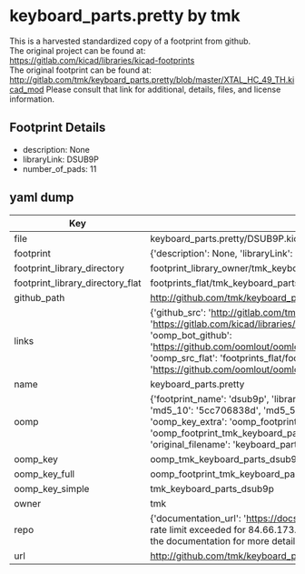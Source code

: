 # keyboard_parts.pretty by tmk  
This is a harvested standardized copy of a footprint from github.  
The original project can be found at:  
https://gitlab.com/kicad/libraries/kicad-footprints  
The original footprint can be found at:
http://gitlab.com/tmk/keyboard_parts.pretty/blob/master/XTAL_HC_49_TH.kicad_mod
Please consult that link for additional, details, files, and license information.  
## Footprint Details
* description: None  
* libraryLink: DSUB9P  
* number_of_pads: 11  
## yaml dump  
| Key | Value |  
| --- | --- |  
| file | keyboard_parts.pretty/DSUB9P.kicad_mod |  
| footprint | {'description': None, 'libraryLink': 'DSUB9P', 'number_of_pads': 11} |  
| footprint_library_directory | footprint_library_owner/tmk_keyboard_parts.pretty |  
| footprint_library_directory_flat | footprints_flat/tmk_keyboard_parts_dsub9p/working |  
| github_path | http://github.com/tmk/keyboard_parts.pretty/blob/master/DSUB9P.kicad_mod |  
| links | {'github_src': 'http://gitlab.com/tmk/keyboard_parts.pretty/blob/master/XTAL_HC_49_TH.kicad_mod', 'github_src_repo': 'https://gitlab.com/kicad/libraries/kicad-footprints', 'oomp_bot': 'footprints/tmk_keyboard_parts_dsub9p/working', 'oomp_bot_github': 'https://github.com/oomlout/oomlout_oomp_footprint_bot/tree/main/footprints/tmk_keyboard_parts_dsub9p/working', 'oomp_src_flat': 'footprints_flat/footprints_flat/tmk_keyboard_parts_dsub9p/working', 'oomp_src_flat_github': 'https://github.com/oomlout/oomlout_oomp_footprint_src/tree/main/footprints_flat/tmk_keyboard_parts_dsub9p/working'} |  
| name | keyboard_parts.pretty |  
| oomp | {'footprint_name': 'dsub9p', 'library_name': 'keyboard_parts', 'md5': '5cc706838d24338d0b4c4480165bf533', 'md5_10': '5cc706838d', 'md5_5': '5cc70', 'md5_6': '5cc706', 'oomp_key': 'oomp_tmk_keyboard_parts_dsub9p', 'oomp_key_extra': 'oomp_footprint_tmk_keyboard_parts_dsub9p', 'oomp_key_full': 'oomp_footprint_tmk_keyboard_parts_dsub9p_5cc706', 'oomp_key_simple': 'tmk_keyboard_parts_dsub9p', 'original_filename': 'keyboard_parts.pretty/DSUB9P.kicad_mod', 'owner_name': 'tmk'} |  
| oomp_key | oomp_tmk_keyboard_parts_dsub9p |  
| oomp_key_full | oomp_footprint_tmk_keyboard_parts_dsub9p |  
| oomp_key_simple | tmk_keyboard_parts_dsub9p |  
| owner | tmk |  
| repo | {'documentation_url': 'https://docs.github.com/rest/overview/resources-in-the-rest-api#rate-limiting', 'message': "API rate limit exceeded for 84.66.173.59. (But here's the good news: Authenticated requests get a higher rate limit. Check out the documentation for more details.)"} |  
| url | http://github.com/tmk/keyboard_parts.pretty |  

